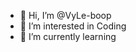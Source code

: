 - 👋 Hi, I’m @VyLe-boop
- 👀 I’m interested in Coding
- 🌱 I’m currently learning
<!-- - 💞️ I’m looking to collaborate on ...
- ⚡ Fun fact: ...

<!---
VyLe-boop/VyLe-boop is a ✨ special ✨ repository because its `README.md` (this file) appears on your GitHub profile.
You can click the Preview link to take a look at your changes.
--->

